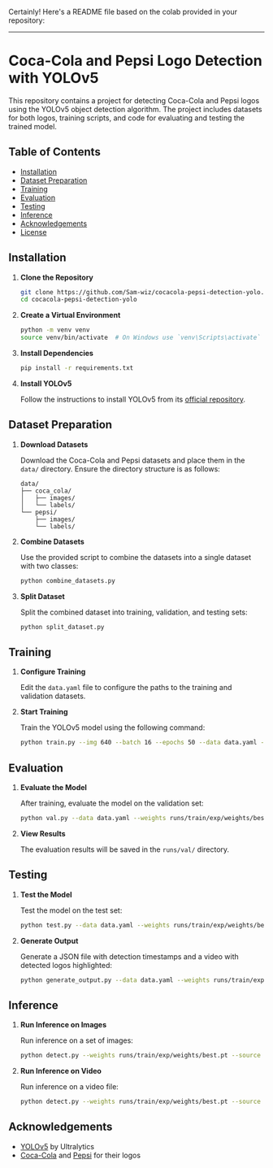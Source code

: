 Certainly! Here's a README file based on the colab provided in your repository:

---

# Coca-Cola and Pepsi Logo Detection with YOLOv5

This repository contains a project for detecting Coca-Cola and Pepsi logos using the YOLOv5 object detection algorithm. The project includes datasets for both logos, training scripts, and code for evaluating and testing the trained model.

## Table of Contents
- [Installation](#installation)
- [Dataset Preparation](#dataset-preparation)
- [Training](#training)
- [Evaluation](#evaluation)
- [Testing](#testing)
- [Inference](#inference)
- [Acknowledgements](#acknowledgements)
- [License](#license)

## Installation

1. **Clone the Repository**

    ```bash
    git clone https://github.com/Sam-wiz/cocacola-pepsi-detection-yolo.git
    cd cocacola-pepsi-detection-yolo
    ```

2. **Create a Virtual Environment**

    ```bash
    python -m venv venv
    source venv/bin/activate  # On Windows use `venv\Scripts\activate`
    ```

3. **Install Dependencies**

    ```bash
    pip install -r requirements.txt
    ```

4. **Install YOLOv5**

    Follow the instructions to install YOLOv5 from its [official repository](https://github.com/ultralytics/yolov5).

## Dataset Preparation

1. **Download Datasets**

    Download the Coca-Cola and Pepsi datasets and place them in the `data/` directory. Ensure the directory structure is as follows:

    ```
    data/
    ├── coca_cola/
    │   ├── images/
    │   └── labels/
    └── pepsi/
        ├── images/
        └── labels/
    ```

2. **Combine Datasets**

    Use the provided script to combine the datasets into a single dataset with two classes:

    ```bash
    python combine_datasets.py
    ```

3. **Split Dataset**

    Split the combined dataset into training, validation, and testing sets:

    ```bash
    python split_dataset.py
    ```

## Training

1. **Configure Training**

    Edit the `data.yaml` file to configure the paths to the training and validation datasets.

2. **Start Training**

    Train the YOLOv5 model using the following command:

    ```bash
    python train.py --img 640 --batch 16 --epochs 50 --data data.yaml --weights yolov5s.pt
    ```

## Evaluation

1. **Evaluate the Model**

    After training, evaluate the model on the validation set:

    ```bash
    python val.py --data data.yaml --weights runs/train/exp/weights/best.pt
    ```

2. **View Results**

    The evaluation results will be saved in the `runs/val/` directory.

## Testing

1. **Test the Model**

    Test the model on the test set:

    ```bash
    python test.py --data data.yaml --weights runs/train/exp/weights/best.pt
    ```

2. **Generate Output**

    Generate a JSON file with detection timestamps and a video with detected logos highlighted:

    ```bash
    python generate_output.py --data data.yaml --weights runs/train/exp/weights/best.pt --source path/to/video.mp4
    ```

## Inference

1. **Run Inference on Images**

    Run inference on a set of images:

    ```bash
    python detect.py --weights runs/train/exp/weights/best.pt --source path/to/images
    ```

2. **Run Inference on Video**

    Run inference on a video file:

    ```bash
    python detect.py --weights runs/train/exp/weights/best.pt --source path/to/video.mp4
    ```

## Acknowledgements

- [YOLOv5](https://github.com/ultralytics/yolov5) by Ultralytics
- [Coca-Cola](https://www.coca-cola.com/) and [Pepsi](https://www.pepsi.com/) for their logos
